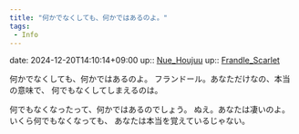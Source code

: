 ```yaml
---
title: "何かでなくしても、何かではあるのよ。"
tags:
 - Info
---
```


date: 2024-12-20T14:10:14+09:00
up:: [Nue_Houjuu](../Bar/Novel/Touhou_Project/Nue_Houjuu.md)
up:: [Frandle_Scarlet](../Bar/Novel/Touhou_Project/Frandle_Scarlet.md)

何かでなくしても、何かではあるのよ。
フランドール。あなただけなの、本当の意味で、
何でもなくしてしまえるのは。

何でもなくなったって、何かではあるのでしょう。
ぬえ。あなたは凄いのよ。いくら何でもなくなっても、
あなたは本当を覚えているじゃない。